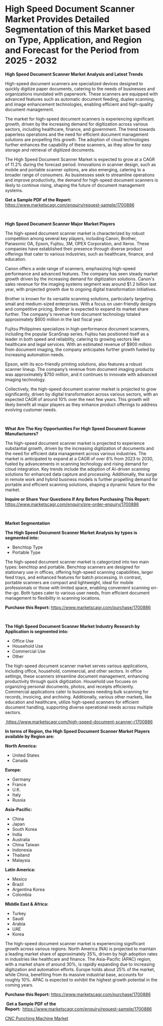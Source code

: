 <p><h1>High Speed Document Scanner Market Provides Detailed Segmentation of this Market based on Type, Application, and Region and Forecast for the Period from 2025 - 2032</h1></p><p><strong>High Speed Document Scanner Market Analysis and Latest Trends</strong></p>
<p><p>High-speed document scanners are specialized devices designed to quickly digitize paper documents, catering to the needs of businesses and organizations inundated with paperwork. These scanners are equipped with advanced features such as automatic document feeding, duplex scanning, and image enhancement technologies, enabling efficient and high-quality document management. </p><p>The market for high-speed document scanners is experiencing significant growth, driven by the increasing demand for digitization across various sectors, including healthcare, finance, and government. The trend towards paperless operations and the need for efficient document management solutions are propelling this growth. The adoption of cloud technologies further enhances the capability of these scanners, as they allow for easy storage and retrieval of digitized documents. </p><p>The High Speed Document Scanner Market is expected to grow at a CAGR of 11.2% during the forecast period. Innovations in scanner design, such as mobile and portable scanner options, are also emerging, catering to a broader range of consumers. As businesses seek to streamline operations and improve productivity, the demand for high-speed document scanners is likely to continue rising, shaping the future of document management systems.</p></p>
<p><strong>Get a Sample PDF of the Report:&nbsp;</strong> <a href="https://www.marketscagr.com/enquiry/request-sample/1700886?utm_campaign=2636&utm_medium=2&utm_source=Github&utm_content=ia&utm_term=23022025&utm_id=high-speed-document-scanner">https://www.marketscagr.com/enquiry/request-sample/1700886</a></p>
<p>&nbsp;</p>
<p><strong>High Speed Document Scanner Major Market Players</strong></p>
<p><p>The high-speed document scanner market is characterized by robust competition among several key players, including Canon, Brother, Panasonic OA, Epson, Fujitsu, 3M, OPEX Corporation, and Xerox. These companies have established their presence through diverse product offerings that cater to various industries, such as healthcare, finance, and education.</p><p>Canon offers a wide range of scanners, emphasizing high-speed performance and advanced features. The company has seen steady market growth driven by the increasing demand for digitization solutions. Canon's sales revenue for the imaging systems segment was around $1.2 billion last year, with projected growth due to ongoing digital transformation initiatives.</p><p>Brother is known for its versatile scanning solutions, particularly targeting small and medium-sized enterprises. With a focus on user-friendly designs and competitive pricing, Brother is expected to expand its market share further. The company's revenue from document technology totaled approximately $600 million in the last fiscal year.</p><p>Fujitsu Philippines specializes in high-performance document scanners, including the popular ScanSnap series. Fujitsu has positioned itself as a leader in both speed and reliability, catering to growing sectors like healthcare and legal services. With an estimated revenue of $900 million from document imaging, the company anticipates further growth fueled by increasing automation needs.</p><p>Epson, with its eco-friendly printing solutions, also features a robust scanner lineup. The company’s revenue from document imaging products was approximately $750 million, and it continues to innovate with advanced imaging technology.</p><p>Collectively, the high-speed document scanner market is projected to grow significantly, driven by digital transformation across various sectors, with an expected CAGR of around 10% over the next few years. This growth will likely benefit all major players as they enhance product offerings to address evolving customer needs.</p></p>
<p>&nbsp;</p>
<p><strong>What Are The Key Opportunities For High Speed Document Scanner Manufacturers?</strong></p>
<p><p>The high-speed document scanner market is projected to experience substantial growth, driven by the increasing digitization of documents and the need for efficient data management across various industries. The market is anticipated to expand at a CAGR of over 8% from 2023 to 2030, fueled by advancements in scanning technology and rising demand for cloud integration. Key trends include the adoption of AI-driven scanning solutions for enhanced data capture and processing. Additionally, the surge in remote work and hybrid business models is further propelling demand for portable and efficient scanning solutions, shaping a dynamic future for the market.</p></p>
<p><strong>Inquire or Share Your Questions If Any Before Purchasing This Report:</strong> <a href="https://www.marketscagr.com/enquiry/pre-order-enquiry/1700886?utm_campaign=2636&utm_medium=2&utm_source=Github&utm_content=ia&utm_term=23022025&utm_id=high-speed-document-scanner">https://www.marketscagr.com/enquiry/pre-order-enquiry/1700886</a></p>
<p>&nbsp;</p>
<p><strong>Market Segmentation</strong></p>
<p><strong>The High Speed Document Scanner Market Analysis by types is segmented into:</strong></p>
<p><ul><li>Benchtop Type</li><li>Portable Type</li></ul></p>
<p><p>The high-speed document scanner market is categorized into two main types: benchtop and portable. Benchtop scanners are designed for stationary use in offices, offering high-speed scanning capabilities, larger feed trays, and enhanced features for batch processing. In contrast, portable scanners are compact and lightweight, ideal for mobile professionals or those with limited space, enabling convenient scanning on-the-go. Both types cater to various user needs, from efficient document management to flexibility in scanning locations.</p></p>
<p><strong>Purchase this Report:&nbsp;</strong><a href="https://www.marketscagr.com/purchase/1700886?utm_campaign=2636&utm_medium=2&utm_source=Github&utm_content=ia&utm_term=23022025&utm_id=high-speed-document-scanner">https://www.marketscagr.com/purchase/1700886</a></p>
<p>&nbsp;</p>
<p><strong>The High Speed Document Scanner Market Industry Research by Application is segmented into:</strong></p>
<p><ul><li>Office Use</li><li>Household Use</li><li>Commercial Use</li><li>Other</li></ul></p>
<p><p>The high-speed document scanner market serves various applications, including office, household, commercial, and other sectors. In office settings, these scanners streamline document management, enhancing productivity through quick digitization. Household use focuses on organizing personal documents, photos, and receipts efficiently. Commercial applications cater to businesses needing bulk scanning for records, invoicing, and archiving. Additionally, various other markets, like education and healthcare, utilize high-speed scanners for efficient document handling, supporting diverse operational needs across multiple sectors.</p></p>
<p><a href="https://www.marketscagr.com/high-speed-document-scanner-r1700886?utm_campaign=2636&utm_medium=2&utm_source=Github&utm_content=ia&utm_term=23022025&utm_id=high-speed-document-scanner">&nbsp;https://www.marketscagr.com/high-speed-document-scanner-r1700886</a></p>
<p><strong>In terms of Region, the High Speed Document Scanner Market Players available by Region are:</strong></p>
<p>
    <p> <strong> North America: </strong>
        <ul>
            <li>United States</li>
            <li>Canada</li>
        </ul>
        </p> 
    <p> <strong> Europe: </strong>
        <ul>
            <li>Germany</li>
            <li>France</li>
            <li>U.K.</li>
            <li>Italy</li>
            <li>Russia</li>
        </ul>
        </p> 
    <p> <strong> Asia-Pacific: </strong>
        <ul>
            <li>China</li>
            <li>Japan</li>
            <li>South Korea</li>
            <li>India</li>
            <li>Australia</li>
            <li>China Taiwan</li>
            <li>Indonesia</li>
            <li>Thailand</li>
            <li>Malaysia</li>
        </ul>
        </p> 
    <p> <strong> Latin America: </strong>
        <ul>
            <li>Mexico</li>
            <li>Brazil</li>
            <li>Argentina Korea</li>
            <li>Colombia</li>
        </ul>
        </p> 
    <p> <strong> Middle East & Africa: </strong>
        <ul>
            <li>Turkey</li>
            <li>Saudi</li>
            <li>Arabia</li>
            <li>UAE</li>
            <li>Korea</li>
        </ul>
    </p>
    </p>
<p><p>The high-speed document scanner market is experiencing significant growth across various regions. North America (NA) is projected to maintain a leading market share of approximately 35%, driven by high adoption rates in industries like healthcare and finance. The Asia-Pacific (APAC) region, with a market share of around 30%, is rapidly expanding due to increasing digitization and automation efforts. Europe holds about 25% of the market, while China, benefiting from its massive industrial base, accounts for roughly 10%. APAC is expected to exhibit the highest growth potential in the coming years.</p></p>
<p><strong>Purchase this Report: </strong><a href="https://www.marketscagr.com/purchase/1700886?utm_campaign=2636&utm_medium=2&utm_source=Github&utm_content=ia&utm_term=23022025&utm_id=high-speed-document-scanner">https://www.marketscagr.com/purchase/1700886</a></p>
<p>&nbsp;<strong>Get a Sample PDF of the Report:&nbsp;&nbsp;</strong><a href="https://www.marketscagr.com/enquiry/request-sample/1700886?utm_campaign=2636&utm_medium=2&utm_source=Github&utm_content=ia&utm_term=23022025&utm_id=high-speed-document-scanner">https://www.marketscagr.com/enquiry/request-sample/1700886</a></p>
<p><strong></strong></p>
<p><p><a href="https://github.com/elitasvimal/Market-Research-Report-List-1/blob/main/cnc-punching-machine-market.md?utm_campaign=2636&utm_medium=2&utm_source=Github&utm_content=ia&utm_term=23022025&utm_id=high-speed-document-scanner">CNC Punching Machine Market</a></p></p>